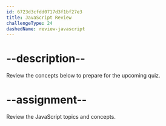 ```yaml
---
id: 6723d3cfdd0717d3f1bf27e3
title: JavaScript Review
challengeType: 24
dashedName: review-javascript
---
```


# --description--

Review the concepts below to prepare for the upcoming quiz.



# --assignment--

Review the JavaScript topics and concepts.
